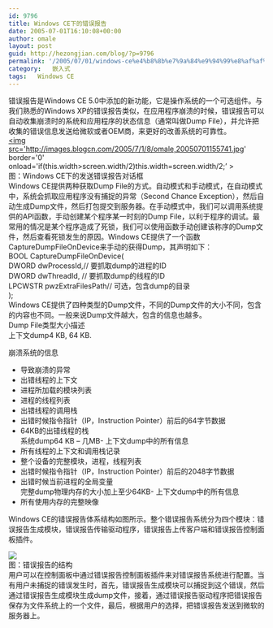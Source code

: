 ```yaml
---
id: 9796
title: Windows CE下的错误报告
date: 2005-07-01T16:10:08+00:00
author: omale
layout: post
guid: http://hezongjian.com/blog/?p=9796
permalink: '/2005/07/01/windows-ce%e4%b8%8b%e7%9a%84%e9%94%99%e8%af%af%e6%8a%a5%e5%91%8a/'
category:   嵌入式  
tags:   Windows CE
---
```

错误报告是Windows CE 5.0中添加的新功能，它是操作系统的一个可选组件。与我们熟悉的Windows XP的错误报告类似，在应用程序崩溃的时候，错误报告可以自动收集崩溃时的系统和应用程序的状态信息（通常叫做Dump File），并允许把收集的错误信息发送给微软或者OEM商，来更好的改善系统的可靠性。  
 <a href='http://images.blogcn.com/2005/7/1/8/omale,20050701155741.jpg'  target='_blank' ><img src='http://images.blogcn.com/2005/7/1/8/omale,20050701155741.jpg' border='0' onload='if(this.width>screen.width/2)this.width=screen.width/2;&#8217; ></img></a>  
图：Windows CE下的发送错误报告对话框  
Windows CE提供两种获取Dump File的方式。自动模式和手动模式，在自动模式中，系统会抓取应用程序没有捕捉的异常（Second Chance Exception），然后自动生成Dump文件，然后打包提交到服务器。在手动模式中，我们可以调用系统提供的API函数，手动创建某个程序某一时刻的Dump File，以利于程序的调试。最常用的情况是某个程序造成了死锁，我们可以使用函数手动创建该称序的Dump文件，然后查看死锁发生的原因。Windows CE提供了一个函数CaptureDumpFileOnDevice来手动的获得Dump，其声明如下：  
BOOL CaptureDumpFileOnDevice(  
  DWORD dwProcessId,// 要抓取dump的进程的ID  
  DWORD dwThreadId, // 要抓取dump的线程的ID  
  LPCWSTR pwzExtraFilesPath// 可选，包含dump的目录  
);  
Windows CE提供了四种类型的Dump文件，不同的Dump文件的大小不同，包含的内容也不同。一般来说Dump文件越大，包含的信息也越多。  
Dump File类型大小描述  
上下文dump4 KB, 64 KB.

崩溃系统的信息  
- 导致崩溃的异常  
- 出错线程的上下文  
- 进程所加载的模块列表  
- 进程的线程列表  
- 出错线程的调用栈  
- 出错时候指令指针（IP，Instruction Pointer）前后的64字节数据  
- 64KB的出错线程的栈  
系统dump64 KB – 几MB- 上下文dump中的所有信息  
- 所有线程的上下文和调用栈记录  
- 整个设备的完整模块，进程，线程列表   
- 出错时候指令指针（IP，Instruction Pointer）前后的2048字节数据  
- 出错时候当前进程的全局变量  
完整dump物理内存的大小加上至少64KB- 上下文dump中的所有信息  
- 所有使用内存的完整映像

Windows CE的错误报告体系结构如图所示。整个错误报告系统分为四个模块：错误报告生成模块，错误报告传输驱动程序，错误报告上传客户端和错误报告控制面板插件。  
   
<a href='http://images.blogcn.com/2005/7/1/8/omale,20050701155823.jpg'  target='_blank' ><img src='http://images.blogcn.com/2005/7/1/8/omale,20050701155823.jpg' border='0'></img></a>  
图：错误报告的结构  
用户可以在控制面板中通过错误报告控制面板插件来对错误报告系统进行配置。当有用户未捕捉的错误发生时，首先，错误报告生成模块可以捕捉到这个错误，然后通过错误报告生成模块生成dump文件，接着，通过错误报告驱动程序把错误报告保存为文件系统上的一个文件，最后，根据用户的选择，把错误报告发送到微软的服务器上。